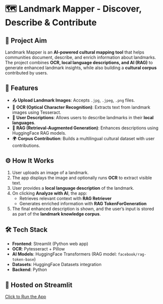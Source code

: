 # 🗺️ Landmark Mapper - Discover, Describe & Contribute  

## 📌 Project Aim  
Landmark Mapper is an **AI-powered cultural mapping tool** that helps communities document, describe, and enrich information about landmarks.  
The project combines **OCR, local language descriptions, and AI (RAG)** to generate enhanced landmark insights, while also building a **cultural corpus** contributed by users.  

## 🚀 Features  
- 📤 **Upload Landmark Images**: Accepts `.jpg`, `.jpeg`, `.png` files.  
- 🔎 **OCR (Optical Character Recognition)**: Extracts text from landmark images using Tesseract.  
- 📝 **User Descriptions**: Allows users to describe landmarks in their **local languages**.  
- 🤖 **RAG (Retrieval-Augmented Generation)**: Enhances descriptions using HuggingFace RAG models.  
- 🌍 **Corpus Contribution**: Builds a multilingual cultural dataset with user contributions.  

## ⚙️ How It Works  
1. User uploads an image of a landmark.  
2. The app displays the image and optionally runs **OCR** to extract visible text.  
3. User provides a **local language description** of the landmark.  
4. On clicking **Analyze with AI**, the app:  
   - Retrieves relevant context with **RAG Retriever**  
   - Generates enriched information with **RAG TokenForGeneration**  
5. The final enhanced description is shown, and the user’s input is stored as part of the **landmark knowledge corpus**.  

## 🛠️ Tech Stack  
- **Frontend**: Streamlit (Python web app)  
- **OCR**: Pytesseract + Pillow  
- **AI Models**: HuggingFace Transformers (RAG model: `facebook/rag-token-base`)  
- **Datasets**: HuggingFace Datasets integration  
- **Backend**: Python

## 🚀 Hosted on Streamlit
[Click to Run the App](https://landmark-mapper-dnnrylgcng5oasbookxx5e.streamlit.app/)



